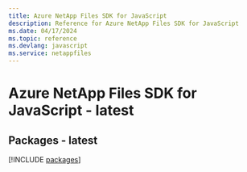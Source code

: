 ```yaml
---
title: Azure NetApp Files SDK for JavaScript
description: Reference for Azure NetApp Files SDK for JavaScript
ms.date: 04/17/2024
ms.topic: reference
ms.devlang: javascript
ms.service: netappfiles
---
```

# Azure NetApp Files SDK for JavaScript - latest
## Packages - latest
[!INCLUDE [packages](netapp-files-index.md)]